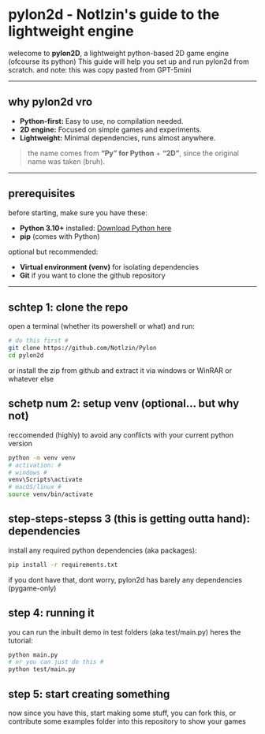 # pylon2d - Notlzin's guide to the lightweight engine

welecome to **pylon2D**, a lightweight python-based 2D game engine (ofcourse its python)
This guide will help you set up and run pylon2d from scratch.
and note: this was copy pasted from GPT-5mini

---

## why pylon2d vro

- **Python-first:** Easy to use, no compilation needed.
- **2D engine:** Focused on simple games and experiments.
- **Lightweight:** Minimal dependencies, runs almost anywhere.

> the name comes from **“Py” for Python** + **“2D”**, since the original name was taken (bruh).

---

## prerequisites

before starting, make sure you have these:

- **Python 3.10+** installed: [Download Python here](https://www.python.org/downloads/)
- **pip** (comes with Python)

optional but recommended:

- **Virtual environment (venv)** for isolating dependencies
- **Git** if you want to clone the github repository

---

## schtep 1: clone the repo

open a terminal (whether its powershell or what) and run:

```bash
# do this first #
git clone https://github.com/Notlzin/Pylon
cd pylon2d
```

or install the zip from github and extract it via windows or WinRAR or whatever else

## schetp num 2: setup venv (optional... but why not)

reccomended (highly) to avoid any conflicts with your current python version

```bash
python -m venv venv
# activation: #
# windows #
venv\Scripts\activate
# macOS/linux #
source venv/bin/activate
```

## step-steps-stepss 3 (this is getting outta hand): dependencies

install any required python dependencies (aka packages):

```bash
pip install -r requirements.txt
```

if you dont have that, dont worry, pylon2d has barely any dependencies (pygame-only)

## step 4: running it

you can run the inbuilt demo in test folders (aka test/main.py) heres the tutorial:

```bash
python main.py
# or you can just do this #
python test/main.py
```

## step 5: start creating something

now since you have this, start making some stuff, you can fork this, or contribute some examples folder into this repository to show your games
